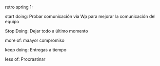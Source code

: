 retro spring 1: 

start doing:
Probar comunicación via Wp para mejorar la comunicación del equipo 

Stop Doing:
Dejar todo a último momento 


more of: 
maayor compromiso 


keep doing: 
Entregas a tiempo 

less of:
Procrastinar 


